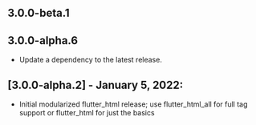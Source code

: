 ## 3.0.0-beta.1

## 3.0.0-alpha.6

 - Update a dependency to the latest release.

## [3.0.0-alpha.2] - January 5, 2022:
* Initial modularized flutter_html release; use flutter_html_all for full tag support or flutter_html for just the basics 
